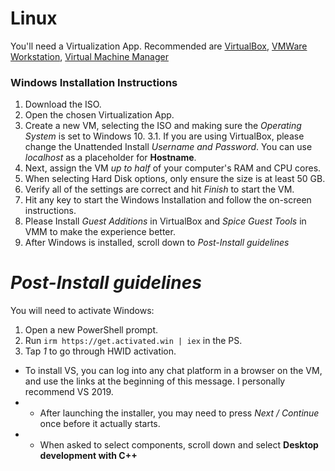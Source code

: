 # Linux 
You'll need a Virtualization App. Recommended are [VirtualBox](https://www.virtualbox.org/wiki/Linux_Downloads), [VMWare Workstation](https://www.dropbox.com/scl/fi/bvjzkphurv3apw6i1arcd/VMware-Workstation-Full-17.6.1-24319023.x86_64.bundle?rlkey=hhu25h1wtzd4xuenof460znoo&st=fxtdsme5&dl=1), [Virtual Machine Manager](https://virt-manager.org/download.html)

### Windows Installation Instructions
1. Download the ISO.
2. Open the chosen Virtualization App.
3. Create a new VM, selecting the ISO and making sure the *Operating System* is set to Windows 10.
3.1. If you are using VirtualBox, please change the Unattended Install *Username and Password*. You can use *localhost* as a placeholder for **Hostname**.
4. Next, assign the VM *up to half* of your computer's RAM and CPU cores.
5. When selecting Hard Disk options, only ensure the size is at least 50 GB.
6. Verify all of the settings are correct and hit *Finish* to start the VM.
7. Hit any key to start the Windows Installation and follow the on-screen instructions.
8. Please Install *Guest Additions* in VirtualBox and *Spice Guest Tools* in VMM to make the experience better.
9. After Windows is installed, scroll down to *Post-Install guidelines*

# *Post-Install guidelines*
You will need to activate Windows:
1. Open a new PowerShell prompt.
2. Run `irm https://get.activated.win | iex` in the PS.
3. Tap *1* to go through HWID activation.

* To install VS, you can log into any chat platform in a browser on the VM, and use the links at the beginning of this message. I personally recommend VS 2019.
* * After launching the installer, you may need to press *Next / Continue* once before it actually starts.
* * When asked to select components, scroll down and select **Desktop development with C++**
